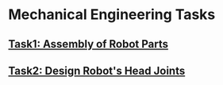 # Mechanical Engineering Tasks

## [Task1: Assembly of Robot Parts](https://github.com/BandarAI/SmartMethodsTraining/tree/Tasks/Mechanical%20Engineering/1st%20Task)
## [Task2: Design Robot's Head Joints](https://github.com/BandarAI/SmartMethodsTraining/blob/Tasks/Mechanical%20Engineering/2nd%20Task/Task%20details.md)




